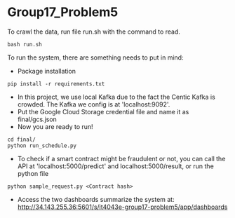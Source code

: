 # Group17_Problem5
To crawl the data, run file run.sh with the command
to read.

```
bash run.sh
```
To run the system, there are something needs to put in mind:
- Package installation
```
pip install -r requirements.txt
```
- In this project, we use local Kafka due to the fact the Centic Kafka is crowded. The Kafka we config is at 'localhost:9092'.
- Put the Google Cloud Storage credential file and name it as final/gcs.json
- Now you are ready to run!
```
cd final/
python run_schedule.py
```
- To check if a smart contract might be fraudulent or not, you can call the API at 'localhost:5000/predict' and localhost:5000/result, or run the python file
```
python sample_request.py <Contract hash>
```
- Access the two dashboards summarize the system at: http://34.143.255.36:5601/s/it4043e-group17-problem5/app/dashboards